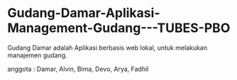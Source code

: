 # Gudang-Damar-Aplikasi-Management-Gudang---TUBES-PBO
Gudang Damar adalah Aplikasi berbasis web lokal, untuk melakukan manajemen gudang.

anggota :
Damar, Alvin, Bima, Devo, Arya, Fadhil
